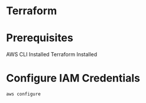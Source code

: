 # Terraform

# Prerequisites
AWS CLI Installed 
Terraform Installed

# Configure IAM Credentials


```sh
aws configure
